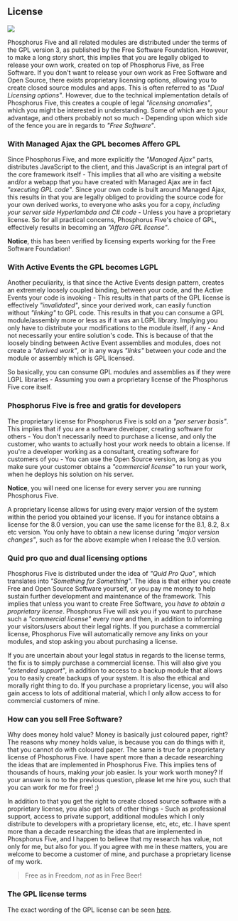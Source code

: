 ## License

<img class="desktop-help-icon-image" src="/modules/desktop/media/logo.svg" />

Phosphorus Five and all related modules are distributed under the terms of the GPL version 3, as published
by the Free Software Foundation. However, to make a long story short, this implies that you are legally
obliged to release your own work, created on top of Phosphorus Five, as Free Software. If you don't want
to release your own work as Free Software and Open Source, there exists proprietary licensing options,
allowing you to create closed source modules and apps. This is often referred to as _"Dual Licensing options"_.
However, due to the technical implementation details of Phosphorus Five, this creates a couple of legal
_"licensing anomalies"_, which you might be interested in understanding. Some of which are to your advantage,
and others probably not so much - Depending upon which side of the fence you are in regards to _"Free Software"_.

### With Managed Ajax the GPL becomes Affero GPL

Since Phosphorus Five, and more explicitly the _"Managed Ajax"_ parts, distributes JavaScript to the client,
and this JavaScript is an integral part of the core framework itself - This implies that all who are visiting
a website and/or a webapp that you have created with Managed Ajax are in fact _"executing GPL code"_. Since
your own code is built around Managed Ajax, this results in that you are legally obliged to providing the
source code for your own derived works, to everyone who asks you for a copy, _including your server side Hyperlambda
and C# code_ - Unless you have a proprietary license. So for all practical concerns, Phosphorus Five's choice
of GPL, effectively results in becoming an _"Affero GPL license"_.

**Notice**, this has been verified by licensing experts working for the Free Software Foundation!

### With Active Events the GPL becomes LGPL

Another peculiarity, is that since the Active Events design pattern, creates an extremely loosely coupled
binding, between your code, and the Active Events your code is invoking - This results in that parts
of the GPL license is effectively _"invalidated"_, since your derived work, can easily function without
_"linking"_ to GPL code. This results in that you can consume a GPL module/assembly more or less as if it
was an LGPL library. Implying you only have to distribute your modifications to the module itself, if any -
And not necessarily your entire solution's code. This is because of that the loosely binding between Active
Event assemblies and modules, does not create a _"derived work"_, or in any ways _"links"_ between your code
and the module or assembly which is GPL licensed.

So basically, you can consume GPL modules and assemblies as if they were LGPL libraries - Assuming you own
a proprietary license of the Phosphorus Five core itself.

### Phosphorus Five is free and gratis for developers

The proprietary license for Phosphorus Five is sold on a _"per server basis"_. This implies that if
you are a software developer, creating software for others - You don't necessarily need to purchase a license,
and only the customer, who wants to actually host your work needs to obtain a license. If you're a developer
working as a consultant, creating software for customers of you - You can use the Open Source version,
as long as you make sure your customer obtains a _"commercial license"_ to run your work, when he
deploys his solution on his server.

**Notice**, you will need one license for every server you are running Phosphorus Five.

A proprietary license allows for using every major version of the system within the period you obtained
your license. If you for instance obtains a license for the 8.0 version, you can use the same license
for the 8.1, 8.2, 8.x etc version. You only have to obtain a new license during _"major version changes"_,
such as for the above example when I release the 9.0 version.

### Quid pro quo and dual licensing options

Phosphorus Five is distributed under the idea of _"Quid Pro Quo"_, which translates into
_"Something for Something"_. The idea is that either you create Free and Open Source Software yourself, or
you pay me money to help sustain further development and maintenance of the framework.
This implies that unless you want to create Free Software, you _have to obtain a proprietary license_.
Phosphorus Five will ask you if you want to purchase such a
_"commercial license"_ every now and then, in addition to informing your visitors/users about their legal rights. If
you purchase a commercial license, Phosphorus Five will automatically remove any links on your modules,
and stop asking you about purchasing a license.

If you are uncertain about your legal status in regards to the license terms, the fix is
to simply purchase a commercial license. This will also give you _"extended support"_, in addition
to access to a backup module that allows you to easily create backups of your system. It is also the
ethical and morally right thing to do. If you purchase a proprietary license, you will also gain access
to lots of additional material, which I only allow access to for commercial customers of mine.

### How can you sell Free Software?

Why does money hold value?
Money is basically just coloured paper, right? The reasons why money holds value, is because you
can do things with it, that you cannot do with coloured paper. The same is true for a proprietary
license of Phosphorus Five. I have spent more than a decade researching the ideas that are implemented
in Phosphorus Five. This implies tens of thousands of hours, making _your_ job easier. Is your work
worth money? If your answer is no to the previous question, please let me hire you, such that you can
work for me for free! ;)

In addition to that you get the right to create closed source software with a proprietary license, you
also get lots of other things - Such as professional support, access to private support, additional
modules which I only distribute to developers with a proprietary license, etc, etc, etc. I have spent
more than a decade researching the ideas that are implemented in Phosphorus Five, and I happen to
believe that my research has value, not only for me, but also for you. If you agree with me in these
matters, you are welcome to become a customer of mine, and purchase a proprietary license of my work.

> Free as in Freedom, _not_ as in Free Beer!

### The GPL license terms

The exact wording of the GPL license can be seen [here](https://www.gnu.org/licenses/gpl-3.0.txt).
